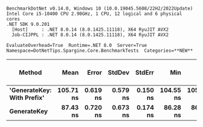 ```

BenchmarkDotNet v0.14.0, Windows 10 (10.0.19045.5608/22H2/2022Update)
Intel Core i5-10400 CPU 2.90GHz, 1 CPU, 12 logical and 6 physical cores
.NET SDK 9.0.201
  [Host]     : .NET 8.0.14 (8.0.1425.11118), X64 RyuJIT AVX2
  Job-CIJPPL : .NET 8.0.14 (8.0.1425.11118), X64 RyuJIT AVX2

EvaluateOverhead=True  Runtime=.NET 8.0  Server=True  
Namespace=DotNetTips.Spargine.Core.BenchmarkTests  Categories=**NEW**  

```
| Method                     | Mean      | Error    | StdDev   | StdErr   | Min       | Q1        | Median    | Q3        | Max       | Op/s         | CI99.9% Margin | Iterations | Kurtosis | MValue | Skewness | Rank | LogicalGroup | Baseline | Exceptions | Completed Work Items | Lock Contentions | Code Size | Gen0   | Allocated |
|--------------------------- |----------:|---------:|---------:|---------:|----------:|----------:|----------:|----------:|----------:|-------------:|---------------:|-----------:|---------:|-------:|---------:|-----:|------------- |--------- |-----------:|---------------------:|-----------------:|----------:|-------:|----------:|
| **&#39;GenerateKey: With Prefix&#39;** | **105.71 ns** | **0.619 ns** | **0.579 ns** | **0.150 ns** | **104.55 ns** | **105.40 ns** | **105.76 ns** | **106.05 ns** | **106.95 ns** |  **9,459,589.8** |       **7.425 ns** |      **15.00** |    **2.728** |  **2.000** |   **0.0544** |    **2** | *****            | **No**       |          **-** |                    **-** |                **-** |     **304 B** | **0.0019** |     **184 B** |
| **GenerateKey**                |  **87.43 ns** | **0.720 ns** | **0.673 ns** | **0.174 ns** |  **86.28 ns** |  **86.81 ns** |  **87.73 ns** |  **87.97 ns** |  **88.17 ns** | **11,437,159.8** |       **7.413 ns** |      **15.00** |    **1.544** |  **2.000** |  **-0.5215** |    **1** | *****            | **No**       |          **-** |                    **-** |                **-** |     **123 B** | **0.0010** |      **88 B** |
